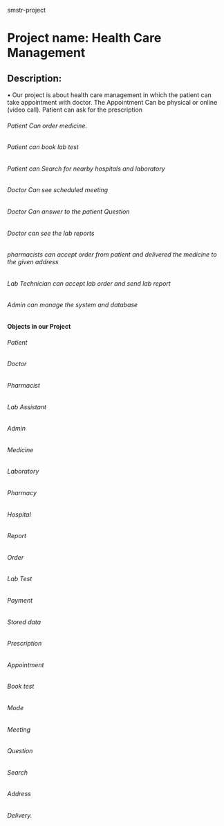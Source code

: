 smstr-project
  # Project name: Health Care Management

## Description:
•	Our project is about health care management in which the patient can take appointment with doctor. The Appointment Can be physical or online (video call). Patient can ask for the prescription
###### Patient Can order medicine.
###### Patient can book lab test
###### Patient can Search for nearby hospitals and laboratory
###### Doctor Can see scheduled meeting
###### Doctor Can answer to the patient Question
###### Doctor can see the lab reports
###### pharmacists can accept order from patient and delivered the medicine to the given address
###### Lab Technician can accept lab order and send lab report
###### Admin can manage the system and database

#### Objects in our Project
###### Patient
###### Doctor
###### Pharmacist
###### Lab Assistant
###### Admin
###### Medicine
###### Laboratory
###### Pharmacy
###### Hospital
###### Report
###### Order
###### Lab Test
###### Payment
###### Stored data
###### Prescription
###### Appointment
###### Book test
###### Mode
###### Meeting
###### Question
###### Search
###### Address
###### Delivery.
